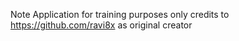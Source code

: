 Note Application for training purposes only
credits to https://github.com/ravi8x as original creator
